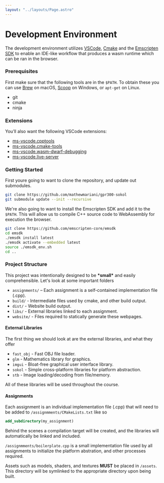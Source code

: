 ```yaml
---
layout: "../layouts/Page.astro"
---
```


# Development Environment
<div class="highlight"></div>

The development environment utilizes [VSCode][], [Cmake][] and the [Emscripten SDK][] to enable an IDE-like workflow that produces a wasm runtime which can be ran in the browser.


### Prerequisites

First make sure that the following tools are in the `$PATH`. To obtain these you can use [Brew][] on macOS, [Scoop][] on Windows, or `apt-get` on Linux.

*   git
*   cmake
*   ninja


### Extensions

You’ll also want the following VSCode extensions:

*   [ms-vscode.cpptools][]
*   [ms-vscode.cmake-tools][]
*   [ms-vscode.wasm-dwarf-debugging][]
*   [ms-vscode.live-server][]


### Getting Started

First youre going to want to clone the repository, and update out submodules.

```sh
git clone https://github.com/mathewmariani/gpr300-sokol
git submodule update --init --recursive
```

We're also going to want to install the Emscripten SDK and add it to the `$PATH`. This will allow us to compile C++ source code to WebAssembly for execution the browser.

```sh
git clone https://github.com/emscripten-core/emsdk
cd emsdk
./emsdk install latest
./emsdk activate --embedded latest
source ./emsdk_env.sh
cd ..
```


### Project Structure

This project was intentionally designed to be **\*small\*** and easily comprehensible. Let's look at some important folders

*   `assignments/` – Each assignment is a self-contained implementation file (.cpp).
*   `build/` - Intermediate files used by cmake, and other build output. 
*   `dist/` - Website build output. 
*   `libs/` - External libraries linked to each assignment.
*   `website/` - Files required to statically generate these webpages.


#### External Libraries

The first thing we should look at are the external libraries, and what they offer

*   `fast_obj` - Fast OBJ file loader.
*   `glm` - Mathematics library for graphics.
*   `imgui` - Bloat-free graphical user interface library.
*   `sokol` - Simple cross-platform libraries for platform abstraction.
*   `stb` - Image loading/decoding from file/memory.

All of these libraries will be used throughout the course.


#### Assignments

Each assignment is an individual implementation file (.cpp) that will need to be added to `/assignmments/CMakeLists.txt` like so

```cmake
add_subdirectory(my_assignment)
```

Behind the scenes a compilation target will be created, and the libraries will automatically be linked and included.

`/assignmments/boilerplate.cpp` is a small implementation file used by all assignments to initialize the platform abstration, and other processes required.

Assets such as models, shaders, and textures **MUST** be placed in `/assets`. This directory will be symlinked to the appropriate directory upon being built.


[VSCode]: https://code.visualstudio.com/
[Cmake]: https://cmake.org/
[Emscripten SDK]: https://emscripten.org/
[ms-vscode.cpptools]: https://marketplace.visualstudio.com/items?itemName=ms-vscode.cpptools
[ms-vscode.cmake-tools]: https://marketplace.visualstudio.com/items?itemName=ms-vscode.cmake-tools
[ms-vscode.wasm-dwarf-debugging]: https://marketplace.visualstudio.com/items?itemName=ms-vscode.wasm-dwarf-debugging
[ms-vscode.live-server]: https://marketplace.visualstudio.com/items?itemName=ms-vscode.live-server
[Brew]: https://brew.sh
[Scoop]: https://scoop.sh
